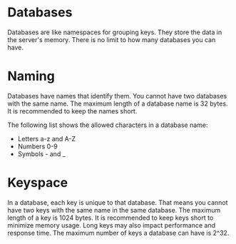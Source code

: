 # Databases

Databases are like namespaces for grouping keys. They store the data in the server's memory. There is no limit to how many databases you can have.

# Naming

Databases have names that identify them. You cannot have two databases with the same name. The maximum length of a database name is 32 bytes. It is recommended to keep the names short.

The following list shows the allowed characters in a database name:

- Letters a-z and A-Z
- Numbers 0-9
- Symbols - and _

# Keyspace

In a database, each key is unique to that database. That means you cannot have two keys with the same name in the same database. The maximum length of a key is 1024 bytes. It is recommended to keep keys short to minimize memory usage. Long keys may also impact performance and response time. The maximum number of keys a database can have is 2^32.
